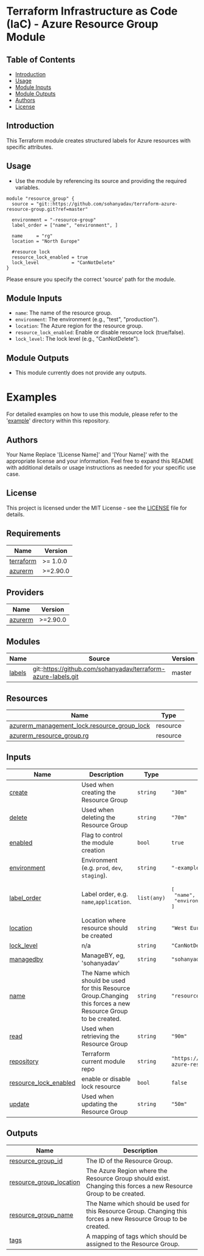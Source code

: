 # Terraform Infrastructure as Code (IaC) - Azure Resource Group Module

## Table of Contents
- [Introduction](#introduction)
- [Usage](#usage)
- [Module Inputs](#module-inputs)
- [Module Outputs](#module-outputs)
- [Authors](#authors)
- [License](#license)

## Introduction
This Terraform module creates structured labels for Azure resources with specific attributes.

## Usage

- Use the module by referencing its source and providing the required variables.

```hcl
module "resource_group" {
  source = "git::https://github.com/sohanyadav/terraform-azure-resource-group.git?ref=master"

  environment = "-resource-group"
  label_order = ["name", "environment", ]

  name     = "rg"
  location = "North Europe"

  #resource lock
  resource_lock_enabled = true
  lock_level            = "CanNotDelete"
}
```
Please ensure you specify the correct 'source' path for the module.

## Module Inputs

- `name`: The name of the resource group.
- `environment`: The environment (e.g., "test", "production").
- `location`: The Azure region for the resource group.
- `resource_lock_enabled`: Enable or disable resource lock (true/false).
- `lock_level`: The lock level (e.g., "CanNotDelete").

## Module Outputs
- This module currently does not provide any outputs.

# Examples
For detailed examples on how to use this module, please refer to the '[example](https://github.com/sohanyadav/terraform-azure-labels/tree/master/_example)' directory within this repository.

## Authors
Your Name
Replace '[License Name]' and '[Your Name]' with the appropriate license and your information. Feel free to expand this README with additional details or usage instructions as needed for your specific use case.

## License
This project is licensed under the MIT License - see the [LICENSE](https://github.com/sohanyadav/terraform-azure-labels/blob/master/LICENSE) file for details.



<!-- BEGIN_TF_DOCS -->
## Requirements

| Name | Version |
|------|---------|
| <a name="requirement_terraform"></a> [terraform](#requirement\_terraform) | >= 1.0.0 |
| <a name="requirement_azurerm"></a> [azurerm](#requirement\_azurerm) | >=2.90.0 |

## Providers

| Name | Version |
|------|---------|
| <a name="provider_azurerm"></a> [azurerm](#provider\_azurerm) | >=2.90.0 |

## Modules

| Name | Source                                                        | Version |
|------|---------------------------------------------------------------|---------|
| <a name="module_labels"></a> [labels](#module\_labels) | git::https://github.com/sohanyadav/terraform-azure-labels.git | master  |

## Resources

| Name | Type |
|------|------|
| [azurerm_management_lock.resource_group_lock](https://registry.terraform.io/providers/hashicorp/azurerm/latest/docs/resources/management_lock) | resource |
| [azurerm_resource_group.rg](https://registry.terraform.io/providers/hashicorp/azurerm/latest/docs/resources/resource_group) | resource |

## Inputs

| Name | Description                                                                                                    | Type | Default                                                          | Required |
|------|----------------------------------------------------------------------------------------------------------------|------|------------------------------------------------------------------|:--------:|
| <a name="input_create"></a> [create](#input\_create) | Used when creating the Resource Group                                                                          | `string` | `"30m"`                                                          | no |
| <a name="input_delete"></a> [delete](#input\_delete) | Used when deleting the Resource Group                                                                          | `string` | `"70m"`                                                          | no |
| <a name="input_enabled"></a> [enabled](#input\_enabled) | Flag to control the module creation                                                                            | `bool` | `true`                                                           | no |
| <a name="input_environment"></a> [environment](#input\_environment) | Environment (e.g. `prod`, `dev`, `staging`).                                                                   | `string` | `"-example"`                                                     | no |
| <a name="input_label_order"></a> [label\_order](#input\_label\_order) | Label order, e.g. `name`,`application`.                                                                        | `list(any)` | <pre>[<br>  "name",<br>  "environment"<br>]</pre>                | no |
| <a name="input_location"></a> [location](#input\_location) | Location where resource should be created                                                                      | `string` | `"West Europe"`                                                  | no |
| <a name="input_lock_level"></a> [lock\_level](#input\_lock\_level) | n/a                                                                                                            | `string` | `"CanNotDelete"`                                                 | no |
| <a name="input_managedby"></a> [managedby](#input\_managedby) | ManageBY, eg, 'sohanyadav'  | `string` | `"sohanyadav"`                                                   | no |                                                                                    | `string` | `"sohanyadav"`                                                   | no |
| <a name="input_name"></a> [name](#input\_name) | The Name which should be used for this Resource Group.Changing this forces a new Resource Group to be created. | `string` | `"resource-group"`                                               | no |
| <a name="input_read"></a> [read](#input\_read) | Used when retrieving the Resource Group                                                                        | `string` | `"90m"`                                                          | no |
| <a name="input_repository"></a> [repository](#input\_repository) | Terraform current module repo                                                                                  | `string` | `"https://github.com/sohanyadav/terraform-azure-resource-group"` | no |
| <a name="input_resource_lock_enabled"></a> [resource\_lock\_enabled](#input\_resource\_lock\_enabled) | enable or disable lock resource                                                                                | `bool` | `false`                                                          | no |
| <a name="input_update"></a> [update](#input\_update) | Used when updating the Resource Group                                                                          | `string` | `"50m"`                                                          | no |

## Outputs

| Name | Description |
|------|-------------|
| <a name="output_resource_group_id"></a> [resource\_group\_id](#output\_resource\_group\_id) | The ID of the Resource Group. |
| <a name="output_resource_group_location"></a> [resource\_group\_location](#output\_resource\_group\_location) | The Azure Region where the Resource Group should exist. Changing this forces a new Resource Group to be created. |
| <a name="output_resource_group_name"></a> [resource\_group\_name](#output\_resource\_group\_name) | The Name which should be used for this Resource Group. Changing this forces a new Resource Group to be created. |
| <a name="output_tags"></a> [tags](#output\_tags) | A mapping of tags which should be assigned to the Resource Group. |
<!-- END_TF_DOCS -->